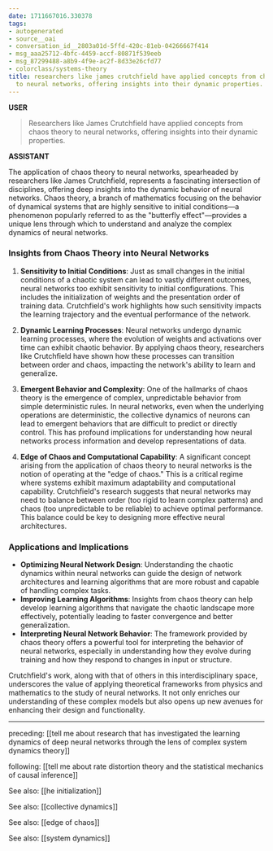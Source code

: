 ```yaml
---
date: 1711667016.330378
tags:
- autogenerated
- source__oai
- conversation_id__2803a01d-5ffd-420c-81eb-04266667f414
- msg_aaa25712-4bfc-4459-accf-80871f539eeb
- msg_87299488-a8b9-4f9e-ac2f-8d33e26cfd77
- colorclass/systems-theory
title: researchers like james crutchfield have applied concepts from chaos theory
  to neural networks, offering insights into their dynamic properties.
---
```


**USER**

> Researchers like James Crutchfield have applied concepts from chaos theory to neural networks, offering insights into their dynamic properties.


**ASSISTANT**

The application of chaos theory to neural networks, spearheaded by researchers like James Crutchfield, represents a fascinating intersection of disciplines, offering deep insights into the dynamic behavior of neural networks. Chaos theory, a branch of mathematics focusing on the behavior of dynamical systems that are highly sensitive to initial conditions—a phenomenon popularly referred to as the "butterfly effect"—provides a unique lens through which to understand and analyze the complex dynamics of neural networks.

### Insights from Chaos Theory into Neural Networks

1. **Sensitivity to Initial Conditions**: Just as small changes in the initial conditions of a chaotic system can lead to vastly different outcomes, neural networks too exhibit sensitivity to initial configurations. This includes the initialization of weights and the presentation order of training data. Crutchfield's work highlights how such sensitivity impacts the learning trajectory and the eventual performance of the network.

2. **Dynamic Learning Processes**: Neural networks undergo dynamic learning processes, where the evolution of weights and activations over time can exhibit chaotic behavior. By applying chaos theory, researchers like Crutchfield have shown how these processes can transition between order and chaos, impacting the network's ability to learn and generalize.

3. **Emergent Behavior and Complexity**: One of the hallmarks of chaos theory is the emergence of complex, unpredictable behavior from simple deterministic rules. In neural networks, even when the underlying operations are deterministic, the collective dynamics of neurons can lead to emergent behaviors that are difficult to predict or directly control. This has profound implications for understanding how neural networks process information and develop representations of data.

4. **Edge of Chaos and Computational Capability**: A significant concept arising from the application of chaos theory to neural networks is the notion of operating at the "edge of chaos." This is a critical regime where systems exhibit maximum adaptability and computational capability. Crutchfield's research suggests that neural networks may need to balance between order (too rigid to learn complex patterns) and chaos (too unpredictable to be reliable) to achieve optimal performance. This balance could be key to designing more effective neural architectures.

### Applications and Implications

- **Optimizing Neural Network Design**: Understanding the chaotic dynamics within neural networks can guide the design of network architectures and learning algorithms that are more robust and capable of handling complex tasks.
- **Improving Learning Algorithms**: Insights from chaos theory can help develop learning algorithms that navigate the chaotic landscape more effectively, potentially leading to faster convergence and better generalization.
- **Interpreting Neural Network Behavior**: The framework provided by chaos theory offers a powerful tool for interpreting the behavior of neural networks, especially in understanding how they evolve during training and how they respond to changes in input or structure.

Crutchfield's work, along with that of others in this interdisciplinary space, underscores the value of applying theoretical frameworks from physics and mathematics to the study of neural networks. It not only enriches our understanding of these complex models but also opens up new avenues for enhancing their design and functionality.


---

preceding: [[tell me about research that has investigated the learning dynamics of deep neural networks through the lens of complex system dynamics theory]]  


following: [[tell me about rate distortion theory and the statistical mechanics of causal inference]]

See also: [[he initialization]]


See also: [[collective dynamics]]


See also: [[edge of chaos]]


See also: [[system dynamics]]